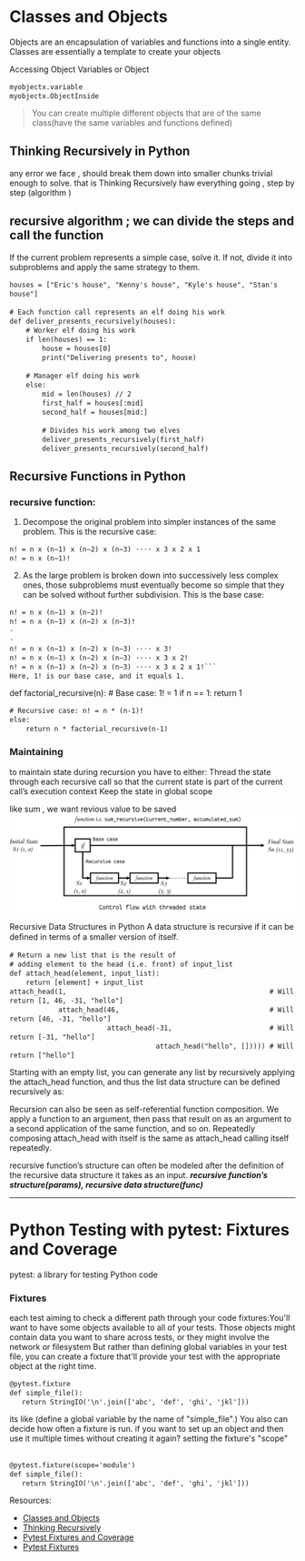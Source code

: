 # Classes and Objects
Objects are an encapsulation of variables and functions into a single entity.
Classes are essentially a template to create your objects


Accessing Object Variables or Object 
``` 
myobjectx.variable
myobjectx.ObjectInside
```
> You can create multiple different objects that are of the same class(have the same variables and functions defined)


## Thinking Recursively in Python
any error we face , should break them down into smaller chunks trivial enough to solve. that is Thinking Recursively 
haw everything going , step by step (algorithm )

## recursive algorithm ; we can divide the steps and call the function 
If the current problem represents a simple case, solve it. If not, divide it into subproblems and apply the same strategy to them.

``` 
houses = ["Eric's house", "Kenny's house", "Kyle's house", "Stan's house"]

# Each function call represents an elf doing his work 
def deliver_presents_recursively(houses):
    # Worker elf doing his work
    if len(houses) == 1:
        house = houses[0]
        print("Delivering presents to", house)

    # Manager elf doing his work
    else:
        mid = len(houses) // 2
        first_half = houses[:mid]
        second_half = houses[mid:]

        # Divides his work among two elves
        deliver_presents_recursively(first_half)
        deliver_presents_recursively(second_half)
```

## Recursive Functions in Python
### recursive function:
1. Decompose the original problem into simpler instances of the same problem. This is the recursive case:
```
n! = n x (n−1) x (n−2) x (n−3) ⋅⋅⋅⋅ x 3 x 2 x 1
n! = n x (n−1)!
```

2. As the large problem is broken down into successively less complex ones, those subproblems must eventually become so simple that they can be solved without further subdivision. This is the base case:
``` n! = n x (n−1)! 
n! = n x (n−1) x (n−2)!
n! = n x (n−1) x (n−2) x (n−3)!
⋅
⋅
n! = n x (n−1) x (n−2) x (n−3) ⋅⋅⋅⋅ x 3!
n! = n x (n−1) x (n−2) x (n−3) ⋅⋅⋅⋅ x 3 x 2!
n! = n x (n−1) x (n−2) x (n−3) ⋅⋅⋅⋅ x 3 x 2 x 1!```
Here, 1! is our base case, and it equals 1.

``` 
def factorial_recursive(n):
    # Base case: 1! = 1
    if n == 1:
        return 1

    # Recursive case: n! = n * (n-1)!
    else:
        return n * factorial_recursive(n-1)

### Maintaining 
to maintain state during recursion you have to either:
Thread the state through each recursive call so that the current state is part of the current call’s execution context
Keep the state in global scope

like sum , we want revious value to be saved
![Maintaining](../images/read4.webp)

Recursive Data Structures in Python
A data structure is recursive if it can be deﬁned in terms of a smaller version of itself.

``` 
# Return a new list that is the result of
# adding element to the head (i.e. front) of input_list
def attach_head(element, input_list):
    return [element] + input_list
attach_head(1,                                                  # Will return [1, 46, -31, "hello"]
            attach_head(46,                                     # Will return [46, -31, "hello"]
                        attach_head(-31,                        # Will return [-31, "hello"]
                                    attach_head("hello", [])))) # Will return ["hello"]
```
Starting with an empty list, you can generate any list by recursively applying the attach_head function, and thus the list data structure can be defined recursively as:

Recursion can also be seen as self-referential function composition. We apply a function to an argument, then pass that result on as an argument to a second application of the same function, and so on. Repeatedly composing attach_head with itself is the same as attach_head calling itself repeatedly.

recursive function’s structure can often be modeled after the definition of the recursive data structure it takes as an input. 
***recursive function’s structure(params), 
recursive data structure(func)***

--------------------------
# Python Testing with pytest: Fixtures and Coverage
pytest: a library for testing Python code

### Fixtures

each test aiming to check a different path through your code
fixtures:You'll want to have some objects available to all of your tests. Those objects might contain data you want to share across tests, or they might involve the network or filesystem
 But rather than defining global variables in your test file, you can create a fixture that'll provide your test with the appropriate object at the right time.
``` 
@pytest.fixture
def simple_file():
   return StringIO('\n'.join(['abc', 'def', 'ghi', 'jkl']))

```
its like (define a global variable by the name of "simple_file".)
You also can decide how often a fixture is run.
 if you want to set up an object and then use it multiple times without creating it again? setting the fixture's "scope"
```

@pytest.fixture(scope='module')
def simple_file():
   return StringIO('\n'.join(['abc', 'def', 'ghi', 'jkl']))
```


Resources:
* [Classes and Objects](https://www.learnpython.org/en/Classes_and_Objects)
* [Thinking Recursively](https://realpython.com/python-thinking-recursively/)
* [Pytest Fixtures and Coverage](https://www.linuxjournal.com/content/python-testing-pytest-fixtures-and-coverage)
* [Pytest Fixtures](https://docs.pytest.org/en/latest/fixture.html)
